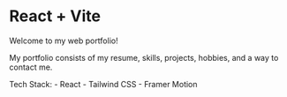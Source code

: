 # React + Vite
Welcome to my web portfolio!

My portfolio consists of my resume, skills, projects, hobbies, and a way to contact me. 

Tech Stack:
    - React
    - Tailwind CSS
    - Framer Motion
    